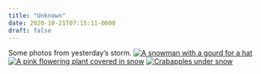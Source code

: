 ```yaml
---
title: "Unknown"
date: 2020-10-21T07:15:11-0600
draft: false
---
```


Some photos from yesterday’s storm.
[![A snowman with a gourd for a hat](https://live.staticflickr.com/65535/50510874928_9e2860aa25_c.jpg)](https://www.flickr.com/photos/ianwhitney/50510874928/in/datetaken/ "A snowman with a gourd for a hat")
[![A pink flowering plant covered in snow](https://live.staticflickr.com/65535/50511732976_ba94d050c6_c.jpg)](https://www.flickr.com/photos/ianwhitney/50511732976/in/datetaken/ "A pink flowering plant covered in snow")
[![Crabapples under snow](https://live.staticflickr.com/65535/50510843688_4f40c9d4d2_c.jpg)](https://www.flickr.com/photos/ianwhitney/50510843688/in/datetaken/ "Crabapples under snow")
